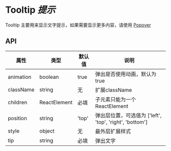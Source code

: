 # Tooltip *提示*

Tooltip 主要用来显示文字提示，如果需要显示更多内容，请使用 [Popover](/components/Popover)

<example />

## API

| 属性 | 类型 | 默认值 | 说明 |
| --- | --- | --- | --- |
| animation | boolean | true | 弹出是否使用动画，默认为 true |
| className | string | 无 | 扩展className |
| children | ReactElement | 必填 | 子元素只能为一个 ReactElement |
| position | string | 'top' | 弹出层位置，可选值为 \['left', 'top', 'right', 'bottom'] |
| style | object | 无 | 最外层扩展样式 |
| tip | string | 必填 | 弹出文字 | 
